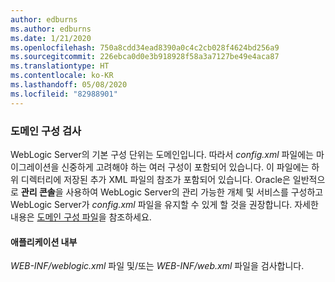 ```yaml
---
author: edburns
ms.author: edburns
ms.date: 1/21/2020
ms.openlocfilehash: 750a8cdd34ead8390a0c4c2cb028f4624bd256a9
ms.sourcegitcommit: 226ebca0d0e3b918928f58a3a7127be49e4aca87
ms.translationtype: HT
ms.contentlocale: ko-KR
ms.lasthandoff: 05/08/2020
ms.locfileid: "82988901"
---
```

### <a name="inspect-your-domain-configuration"></a>도메인 구성 검사

WebLogic Server의 기본 구성 단위는 도메인입니다. 따라서 *config.xml* 파일에는 마이그레이션을 신중하게 고려해야 하는 여러 구성이 포함되어 있습니다. 이 파일에는 하위 디렉터리에 저장된 추가 XML 파일의 참조가 포함되어 있습니다. Oracle은 일반적으로 **관리 콘솔**을 사용하여 WebLogic Server의 관리 가능한 개체 및 서비스를 구성하고 WebLogic Server가 *config.xml* 파일을 유지할 수 있게 할 것을 권장합니다. 자세한 내용은 [도메인 구성 파일](https://docs.oracle.com/en/middleware/fusion-middleware/weblogic-server/12.2.1.4/domcf/config_files.html)을 참조하세요.

#### <a name="inside-your-application"></a>애플리케이션 내부

*WEB-INF/weblogic.xml* 파일 및/또는 *WEB-INF/web.xml* 파일을 검사합니다.
